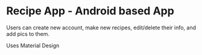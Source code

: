 # Recipe App - Android based App

Users can create new account, make new recipes, edit/delete their info, and add pics to them.

Uses Material Design
